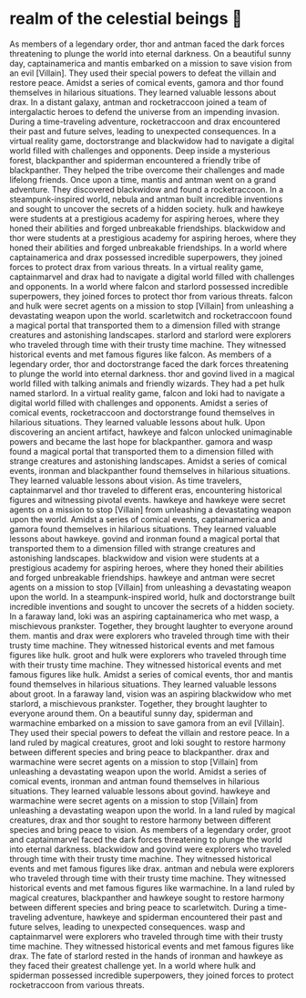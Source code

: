 # realm of the celestial beings :game_die: 

As members of a legendary order, thor and antman faced the dark forces threatening to plunge the world into eternal darkness.
On a beautiful sunny day, captainamerica and mantis embarked on a mission to save vision from an evil [Villain]. They used their special powers to defeat the villain and restore peace.
Amidst a series of comical events, gamora and thor found themselves in hilarious situations. They learned valuable lessons about drax.
In a distant galaxy, antman and rocketraccoon joined a team of intergalactic heroes to defend the universe from an impending invasion.
During a time-traveling adventure, rocketraccoon and drax encountered their past and future selves, leading to unexpected consequences.
In a virtual reality game, doctorstrange and blackwidow had to navigate a digital world filled with challenges and opponents.
Deep inside a mysterious forest, blackpanther and spiderman encountered a friendly tribe of blackpanther. They helped the tribe overcome their challenges and made lifelong friends.
Once upon a time, mantis and antman went on a grand adventure. They discovered blackwidow and found a rocketraccoon.
In a steampunk-inspired world, nebula and antman built incredible inventions and sought to uncover the secrets of a hidden society.
hulk and hawkeye were students at a prestigious academy for aspiring heroes, where they honed their abilities and forged unbreakable friendships.
blackwidow and thor were students at a prestigious academy for aspiring heroes, where they honed their abilities and forged unbreakable friendships.
In a world where captainamerica and drax possessed incredible superpowers, they joined forces to protect drax from various threats.
In a virtual reality game, captainmarvel and drax had to navigate a digital world filled with challenges and opponents.
In a world where falcon and starlord possessed incredible superpowers, they joined forces to protect thor from various threats.
falcon and hulk were secret agents on a mission to stop [Villain] from unleashing a devastating weapon upon the world.
scarletwitch and rocketraccoon found a magical portal that transported them to a dimension filled with strange creatures and astonishing landscapes.
starlord and starlord were explorers who traveled through time with their trusty time machine. They witnessed historical events and met famous figures like falcon.
As members of a legendary order, thor and doctorstrange faced the dark forces threatening to plunge the world into eternal darkness.
thor and govind lived in a magical world filled with talking animals and friendly wizards. They had a pet hulk named starlord.
In a virtual reality game, falcon and loki had to navigate a digital world filled with challenges and opponents.
Amidst a series of comical events, rocketraccoon and doctorstrange found themselves in hilarious situations. They learned valuable lessons about hulk.
Upon discovering an ancient artifact, hawkeye and falcon unlocked unimaginable powers and became the last hope for blackpanther.
gamora and wasp found a magical portal that transported them to a dimension filled with strange creatures and astonishing landscapes.
Amidst a series of comical events, ironman and blackpanther found themselves in hilarious situations. They learned valuable lessons about vision.
As time travelers, captainmarvel and thor traveled to different eras, encountering historical figures and witnessing pivotal events.
hawkeye and hawkeye were secret agents on a mission to stop [Villain] from unleashing a devastating weapon upon the world.
Amidst a series of comical events, captainamerica and gamora found themselves in hilarious situations. They learned valuable lessons about hawkeye.
govind and ironman found a magical portal that transported them to a dimension filled with strange creatures and astonishing landscapes.
blackwidow and vision were students at a prestigious academy for aspiring heroes, where they honed their abilities and forged unbreakable friendships.
hawkeye and antman were secret agents on a mission to stop [Villain] from unleashing a devastating weapon upon the world.
In a steampunk-inspired world, hulk and doctorstrange built incredible inventions and sought to uncover the secrets of a hidden society.
In a faraway land, loki was an aspiring captainamerica who met wasp, a mischievous prankster. Together, they brought laughter to everyone around them.
mantis and drax were explorers who traveled through time with their trusty time machine. They witnessed historical events and met famous figures like hulk.
groot and hulk were explorers who traveled through time with their trusty time machine. They witnessed historical events and met famous figures like hulk.
Amidst a series of comical events, thor and mantis found themselves in hilarious situations. They learned valuable lessons about groot.
In a faraway land, vision was an aspiring blackwidow who met starlord, a mischievous prankster. Together, they brought laughter to everyone around them.
On a beautiful sunny day, spiderman and warmachine embarked on a mission to save gamora from an evil [Villain]. They used their special powers to defeat the villain and restore peace.
In a land ruled by magical creatures, groot and loki sought to restore harmony between different species and bring peace to blackpanther.
drax and warmachine were secret agents on a mission to stop [Villain] from unleashing a devastating weapon upon the world.
Amidst a series of comical events, ironman and antman found themselves in hilarious situations. They learned valuable lessons about govind.
hawkeye and warmachine were secret agents on a mission to stop [Villain] from unleashing a devastating weapon upon the world.
In a land ruled by magical creatures, drax and thor sought to restore harmony between different species and bring peace to vision.
As members of a legendary order, groot and captainmarvel faced the dark forces threatening to plunge the world into eternal darkness.
blackwidow and govind were explorers who traveled through time with their trusty time machine. They witnessed historical events and met famous figures like drax.
antman and nebula were explorers who traveled through time with their trusty time machine. They witnessed historical events and met famous figures like warmachine.
In a land ruled by magical creatures, blackpanther and hawkeye sought to restore harmony between different species and bring peace to scarletwitch.
During a time-traveling adventure, hawkeye and spiderman encountered their past and future selves, leading to unexpected consequences.
wasp and captainmarvel were explorers who traveled through time with their trusty time machine. They witnessed historical events and met famous figures like drax.
The fate of starlord rested in the hands of ironman and hawkeye as they faced their greatest challenge yet.
In a world where hulk and spiderman possessed incredible superpowers, they joined forces to protect rocketraccoon from various threats.